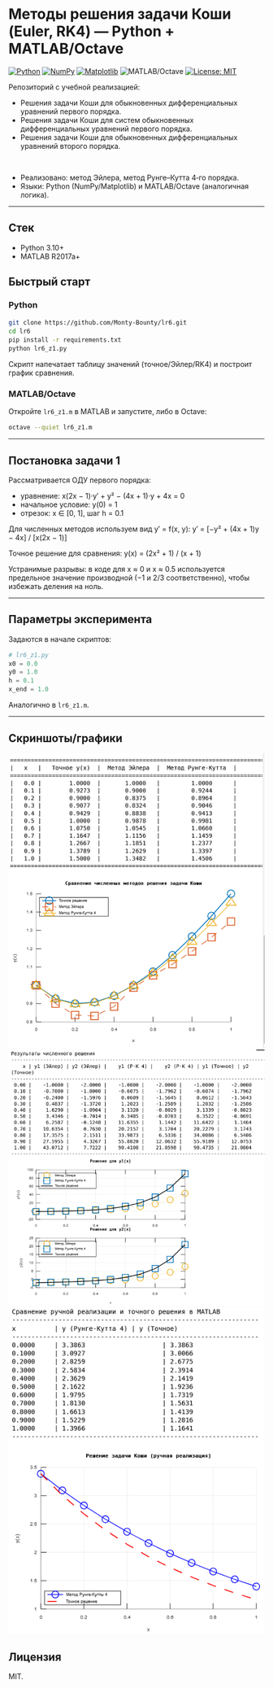 # Методы решения задачи Коши (Euler, RK4) — Python + MATLAB/Octave

[![Python](https://img.shields.io/badge/Python-3.10%2B-blue)](https://www.python.org/) [![NumPy](https://img.shields.io/badge/NumPy-✓-orange)](https://numpy.org/) [![Matplotlib](https://img.shields.io/badge/Matplotlib-✓-green)](https://matplotlib.org/) ![MATLAB/Octave](https://img.shields.io/badge/MATLAB%2FOctave-supported-ff69b4) [![License: MIT](https://img.shields.io/badge/License-MIT-green.svg)](#лицензия)

Репозиторий с учебной реализацией:
- Решения задачи Коши для обыкновенных дифференциальных уравнений первого порядка.
- Решения задачи Коши для систем обыкновенных дифференциальных уравнений первого порядка.
- Решения задачи Коши для обыкновенных дифференциальных уравнений второго порядка.
 <br>
 
- Реализовано: метод Эйлера, метод Рунге–Кутта 4‑го порядка.
- Языки: Python (NumPy/Matplotlib) и MATLAB/Octave (аналогичная логика).

---

## Стек
- Python 3.10+
- MATLAB R2017a+

## Быстрый старт

### Python
```bash
git clone https://github.com/Monty-Bounty/lr6.git
cd lr6
pip install -r requirements.txt
python lr6_z1.py
```

Скрипт напечатает таблицу значений (точное/Эйлер/RK4) и построит график сравнения.

### MATLAB/Octave
Откройте `lr6_z1.m` в MATLAB и запустите, либо в Octave:
```bash
octave --quiet lr6_z1.m
```

---

## Постановка задачи 1

Рассматривается ОДУ первого порядка:
- уравнение: x(2x − 1)·y′ + y² − (4x + 1)·y + 4x = 0
- начальное условие: y(0) = 1
- отрезок: x ∈ [0, 1], шаг h = 0.1

Для численных методов используем вид y′ = f(x, y):
y′ = [−y² + (4x + 1)y − 4x] / [x(2x − 1)]

Точное решение для сравнения:
y(x) = (2x² + 1) / (x + 1)

Устранимые разрывы: в коде для x ≈ 0 и x ≈ 0.5 используется предельное значение производной (−1 и 2/3 соответственно), чтобы избежать деления на ноль.

---

## Параметры эксперимента
Задаются в начале скриптов:
```python
# lr6_z1.py
x0 = 0.0
y0 = 1.0
h = 0.1
x_end = 1.0
```
Аналогично в `lr6_z1.m`.

---

## Скриншоты/графики

![Сравнение методов1](Задание1.png)
![Сравнение методов2](Задание2.png)
![Сравнение методов3](Задание3.png)

## Лицензия
MIT.
